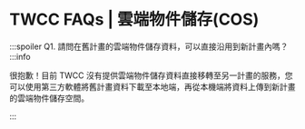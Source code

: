# TWCC FAQs |  雲端物件儲存(COS)

:::spoiler Q1. 請問在舊計畫的雲端物件儲存資料，可以直接沿用到新計畫內嗎？
:::info

很抱歉！目前 TWCC 沒有提供雲端物件儲存資料直接移轉至另一計畫的服務，您可以使用第三方軟體將舊計畫資料下載至本地端，再從本機端將資料上傳到新計畫的雲端物件儲存空間。

:::
